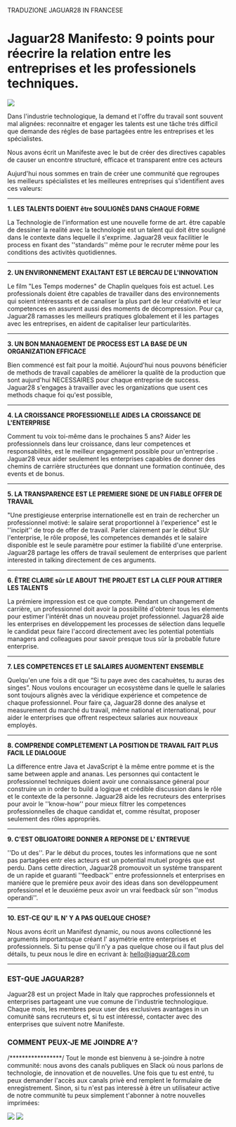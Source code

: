 TRADUZIONE JAGUAR28 IN FRANCESE

# Jaguar28 Manifesto: 9 points pour réecrire la relation entre les entreprises et les professionels techniques.

![](https://cdn-images-1.medium.com/max/800/1*bqgiR018SkKeejcLGwtbGQ.png)

Dans l'industrie technologique, la demand et l'offre du travail sont souvent mal alignées: 
reconnaitre et engager les talents est une tâche trés difficil que demande des régles de base partagées entre les entreprises et les spécialistes.

Nous avons écrit un Manifeste avec le but de créer des directives capables de causer un encontre structuré, efficace et transparent entre ces acteurs

Aujurd'hui nous sommes en train de créer une communité que regroupes les meilleurs spécialistes et les meilleures entreprises qui s'identifient aves ces valeurs:
***
**1. LES TALENTS DOIENT être SOULIGNÈS DANS CHAQUE FORME**

La Technologie de l'information est une nouvelle forme de art. être capable de dessiner la realité avec la technologie est un talent qui doit être souligné dans le contexte dans lequelle il s'exprime. Jaguar28  veux facilitier le process en fixant des ''standards'' même pour le recruter même pour les conditions des activitès quotidiennes.
***
**2. UN ENVIRONNEMENT EXALTANT EST LE BERCAU DE L'INNOVATION**

Le film "Les Temps modernes" de Chaplin quelques fois est actuel. Les professionals doient être capables de travailler dans des environnements qui soient intéressants et de canaliser la plus part de leur créativité et leur competences en assurent aussi des moments de décompression. Pour ça, Jaguar28 ramasses les meilleurs pratiques globalement et il les partages avec les entreprises, en aident de capitaliser leur particularitès.
***
**3. UN BON MANAGEMENT DE PROCESS EST LA BASE DE UN ORGANIZATION EFFICACE**

Bien commencé est fait pour la moitié. Aujourd'hui nous pouvons bénéficier de methods de travail capables de améliorer la qualitè de la production que sont aujurd'hui NECESSAIRES pour chaque entreprise de success. Jaguar28 s'engages à travailler avec les organizations que usent ces methods chaque foi qu'est possible,
***
**4. LA CROISSANCE PROFESSIONELLE AIDES LA CROISSANCE DE L'ENTERPRISE**

Comment tu voix toi-même dans le prochaines 5 ans? Aider les professionnels dans leur croissance, dans leur competences et responsabilitès, est le meilleur engagement possible pour un'entreprise .
Jaguar28 veux aider seulement les enterprises capables de donner des chemins de carrière structurées que donnant une formation continuée, des events et de bonus.
***
**5. LA TRANSPARENCE EST LE PREMIERE SIGNE DE UN FIABLE OFFER DE TRAVAIL**

"Une  prestigieuse enterprise internationelle est en train de rechercher un professionnel motivé: le salaire serat proportionnel à l'experience" est le ''incipit'' de trop de offer de travail. Parler clairement par le début SUr l'enterprise, le rôle proposé, les competences demandés et le salaire disponible est le seule paramètre pour estimer la fiabilité d'une enterprise. Jaguar28 partage les offers de travail seulement de enterprises que parlent interested in talking directement de ces arguments.
***
**6. ÊTRE CLAIRE sûr LE ABOUT THE PROJET EST LA CLEF POUR ATTIRER LES TALENTS**

La prémiere impression est ce que compte. Pendant un changement de carrière, un professionnel doit avoir la possibilité d'obtenir tous les elements pour estimer l'intérêt dnas un nouveau projet professionnel. Jaguar28 aide les enterprises en développement les processes de sélection dans lequelle le candidat peux faire l'accord directement avec les potential potentials managers and colleagues  pour savoir presque tous sûr la probable future enterprise.
***
**7. LES COMPETENCES ET LE SALAIRES AUGMENTENT ENSEMBLE**

Quelqu'en une fois a dit que “Si tu paye avec des cacahuètes, tu auras des singes”. Nous voulons encourager un ecosystème dans le quelle le salaries sont toujours alignès avec la véridique expérience et competence de chaque professionnel. Pour faire ça, Jaguar28 donne des analyse et measurement du marché du travail, même national et international, pour aider le enterprises que offrent respecteux salaries aux nouveaux employés.
***
**8. COMPRENDE COMPLETEMENT LA POSITION DE TRAVAIL FAIT PLUS FACIL LE DIALOGUE**

La difference entre Java et JavaScript è la même entre pomme et is the same between apple and ananas. Les personnes qui contactent le professionnel techniques doient avoir une connaissance géneral pour construire un  in order to build a logique et crédible discussion dans le rôle et le contexte de la personne. Jaguar28 aide les recruteurs des enterprises pour avoir le ''know-how'' pour mieux filtrer les competences professionnelles de chaque candidat et, comme résultat, proposer seulement des rôles appropriès.
***
**9. C'EST OBLIGATOIRE DONNER A REPONSE DE L' ENTREVUE**

''Do ut des''. Par le début du proces, toutes les informations que ne sont pas partagées entr eles acteurs est un potential mutuel progrés que est perdu. Dans cette direction, Jaguar28 promouvoit un systéme transparent de un rapide et guaranti ''feedback'' entre professionnels et enterprises en maniére que  le premiére  peux avoir des ideas dans son devéloppeument professionel et le deuxiéme peux avoir un vrai feedback sûr son ''modus operandi''.
***
**10. EST-CE QU' IL N' Y A PAS QUELQUE CHOSE?**

Nous avons écrit un Manifest dynamic, ou nous avons collectionné  les arguments importantsque créant l' asymétrie entre enterprises et professionnels. Si tu pense qu'il n'y a pas  quelque chose ou il faut plus del détails, tu peux nous le dire en ecrivant à: hello@jaguar28.com
***
### EST-QUE JAGUAR28?
Jaguar28 est un project Made in Italy que rapproches professionnels et enterprises partageant une vue comune de l'industrie technologique. Chaque mois, les membres peux user des exclusives avantages in un comunitè sans recruteurs et, si tu est intéressé, contacter avec des enterprises que suivent notre Manifeste.

### COMMENT PEUX-JE ME JOINDRE A'?
/*****************/
Tout le monde est bienvenu à se-joindre à notre communité: nous avons des canals publiques en Slack où nous parlons de technologie, de innovation et de nouvelles. Une fois que tu est entré, tu peux demander l'accès aux canals privè end remplent le formulaire de enregistrement. Sinon, si tu n'est pas interessè à être un utilisateur active de notre communitè tu peux simplement t'abonner à notre nouvelles imprimées:


[![](http://d2.alternativeto.net/dist/icons/slack_59044.png?width=64&height=64&mode=crop&upscale=false)](https://goo.gl/uBOshP) [![](https://cdn.zapier.com/storage/services/5c727288d9c2f69a9eee136c5f5a0f72.64x64.png)](http://eepurl.com/cEvQPv)